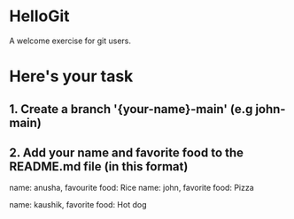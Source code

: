 # HelloGit
A welcome exercise for git users.

# Here's your task
## 1. Create a branch '{your-name}-main' (e.g john-main)
## 2. Add your name and favorite food to the README.md file (in this format)

name: anusha,
favourite food: Rice
name: john,
favorite food: Pizza

name: kaushik,
favorite food: Hot dog
